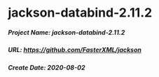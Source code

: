 # jackson-databind-2.11.2
##### Project Name: jackson-databind-2.11.2
##### URL: https://github.com/FasterXML/jackson
##### Create Date: 2020-08-02
